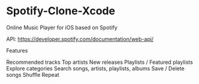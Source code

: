 # Spotify-Clone-Xcode

Online Music Player for iOS based on Spotify

API: https://developer.spotify.com/documentation/web-api/



Features

Recommended tracks
Top artists
New releases
Playlists / Featured playlists
Explore categories
Search songs, artists, playlists, albums
Save / Delete songs
Shuffle
Repeat
